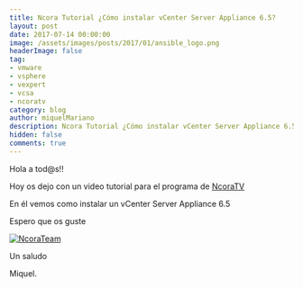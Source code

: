 ```yaml
---
title: Ncora Tutorial ¿Cómo instalar vCenter Server Appliance 6.5?
layout: post
date: 2017-07-14 00:00:00
image: /assets/images/posts/2017/01/ansible_logo.png
headerImage: false
tag:
- vmware
- vsphere
- vexpert
- vcsa
- ncoratv
category: blog
author: miquelMariano
description: Ncora Tutorial ¿Cómo instalar vCenter Server Appliance 6.5?
hidden: false
comments: true
---
```


Hola a tod@s!!

Hoy os dejo con un video tutorial para el programa de [NcoraTV](https://www.ncora.com/tv/)

En él vemos como instalar un vCenter Server Appliance 6.5

Espero que os guste

[![NcoraTeam](https://img.youtube.com/vi/aPMuLQo_eeE/0.jpg)](https://youtu.be/aPMuLQo_eeE "#NcoraTutorial21")

Un saludo

Miquel.